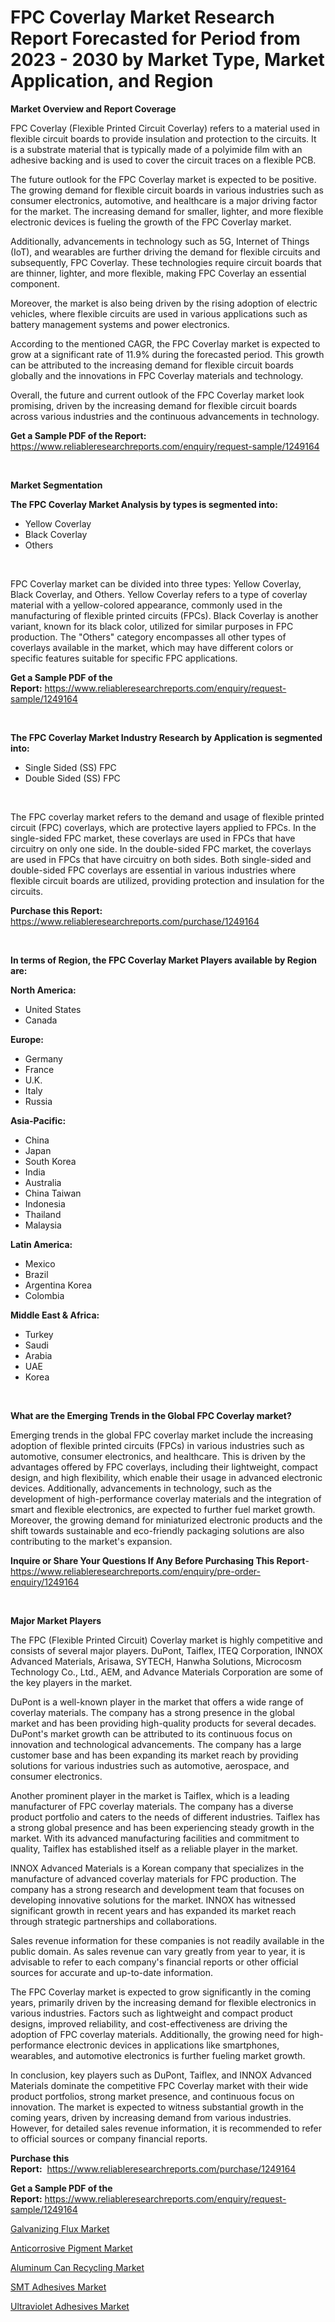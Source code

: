 <p><h1>FPC Coverlay Market Research Report Forecasted for Period from 2023 -  2030 by Market Type, Market Application, and Region</h1></p><p><strong>Market Overview and Report Coverage</strong></p>
<p><p>FPC Coverlay (Flexible Printed Circuit Coverlay) refers to a material used in flexible circuit boards to provide insulation and protection to the circuits. It is a substrate material that is typically made of a polyimide film with an adhesive backing and is used to cover the circuit traces on a flexible PCB.</p><p>The future outlook for the FPC Coverlay market is expected to be positive. The growing demand for flexible circuit boards in various industries such as consumer electronics, automotive, and healthcare is a major driving factor for the market. The increasing demand for smaller, lighter, and more flexible electronic devices is fueling the growth of the FPC Coverlay market.</p><p>Additionally, advancements in technology such as 5G, Internet of Things (IoT), and wearables are further driving the demand for flexible circuits and subsequently, FPC Coverlay. These technologies require circuit boards that are thinner, lighter, and more flexible, making FPC Coverlay an essential component.</p><p>Moreover, the market is also being driven by the rising adoption of electric vehicles, where flexible circuits are used in various applications such as battery management systems and power electronics.</p><p>According to the mentioned CAGR, the FPC Coverlay market is expected to grow at a significant rate of 11.9% during the forecasted period. This growth can be attributed to the increasing demand for flexible circuit boards globally and the innovations in FPC Coverlay materials and technology.</p><p>Overall, the future and current outlook of the FPC Coverlay market look promising, driven by the increasing demand for flexible circuit boards across various industries and the continuous advancements in technology.</p></p>
<p><strong>Get a Sample PDF of the Report:</strong> <a href="https://www.reliableresearchreports.com/enquiry/request-sample/1249164">https://www.reliableresearchreports.com/enquiry/request-sample/1249164</a></p>
<p>&nbsp;</p>
<p><strong>Market Segmentation</strong></p>
<p><strong>The FPC Coverlay Market Analysis by types is segmented into:</strong></p>
<p><ul><li>Yellow Coverlay</li><li>Black Coverlay</li><li>Others</li></ul></p>
<p>&nbsp;</p>
<p><p>FPC Coverlay market can be divided into three types: Yellow Coverlay, Black Coverlay, and Others. Yellow Coverlay refers to a type of coverlay material with a yellow-colored appearance, commonly used in the manufacturing of flexible printed circuits (FPCs). Black Coverlay is another variant, known for its black color, utilized for similar purposes in FPC production. The "Others" category encompasses all other types of coverlays available in the market, which may have different colors or specific features suitable for specific FPC applications.</p></p>
<p><strong>Get a Sample PDF of the Report:</strong>&nbsp;<a href="https://www.reliableresearchreports.com/enquiry/request-sample/1249164">https://www.reliableresearchreports.com/enquiry/request-sample/1249164</a></p>
<p>&nbsp;</p>
<p><strong>The FPC Coverlay Market Industry Research by Application is segmented into:</strong></p>
<p><ul><li>Single Sided (SS) FPC</li><li>Double Sided (SS) FPC</li></ul></p>
<p>&nbsp;</p>
<p><p>The FPC coverlay market refers to the demand and usage of flexible printed circuit (FPC) coverlays, which are protective layers applied to FPCs. In the single-sided FPC market, these coverlays are used in FPCs that have circuitry on only one side. In the double-sided FPC market, the coverlays are used in FPCs that have circuitry on both sides. Both single-sided and double-sided FPC coverlays are essential in various industries where flexible circuit boards are utilized, providing protection and insulation for the circuits.</p></p>
<p><strong>Purchase this Report:</strong>&nbsp; <a href="https://www.reliableresearchreports.com/purchase/1249164">https://www.reliableresearchreports.com/purchase/1249164</a></p>
<p>&nbsp;</p>
<p><strong>In terms of Region, the FPC Coverlay Market Players available by Region are:</strong></p>
<p>
    <p> <strong> North America: </strong>
        <ul>
            <li>United States</li>
            <li>Canada</li>
        </ul>
        </p> 
    <p> <strong> Europe: </strong>
        <ul>
            <li>Germany</li>
            <li>France</li>
            <li>U.K.</li>
            <li>Italy</li>
            <li>Russia</li>
        </ul>
        </p> 
    <p> <strong> Asia-Pacific: </strong>
        <ul>
            <li>China</li>
            <li>Japan</li>
            <li>South Korea</li>
            <li>India</li>
            <li>Australia</li>
            <li>China Taiwan</li>
            <li>Indonesia</li>
            <li>Thailand</li>
            <li>Malaysia</li>
        </ul>
        </p> 
    <p> <strong> Latin America: </strong>
        <ul>
            <li>Mexico</li>
            <li>Brazil</li>
            <li>Argentina Korea</li>
            <li>Colombia</li>
        </ul>
        </p> 
    <p> <strong> Middle East & Africa: </strong>
        <ul>
            <li>Turkey</li>
            <li>Saudi</li>
            <li>Arabia</li>
            <li>UAE</li>
            <li>Korea</li>
        </ul>
    </p>
    </p>
<p>&nbsp;</p>
<p><strong>What are the Emerging Trends in the Global FPC Coverlay market?</strong></p>
<p><p>Emerging trends in the global FPC coverlay market include the increasing adoption of flexible printed circuits (FPCs) in various industries such as automotive, consumer electronics, and healthcare. This is driven by the advantages offered by FPC coverlays, including their lightweight, compact design, and high flexibility, which enable their usage in advanced electronic devices. Additionally, advancements in technology, such as the development of high-performance coverlay materials and the integration of smart and flexible electronics, are expected to further fuel market growth. Moreover, the growing demand for miniaturized electronic products and the shift towards sustainable and eco-friendly packaging solutions are also contributing to the market's expansion.</p></p>
<p><strong>Inquire or Share Your Questions If Any Before Purchasing This Report</strong>- <a href="https://www.reliableresearchreports.com/enquiry/pre-order-enquiry/1249164">https://www.reliableresearchreports.com/enquiry/pre-order-enquiry/1249164</a></p>
<p>&nbsp;</p>
<p><strong>Major Market Players</strong></p>
<p><p>The FPC (Flexible Printed Circuit) Coverlay market is highly competitive and consists of several major players. DuPont, Taiflex, ITEQ Corporation, INNOX Advanced Materials, Arisawa, SYTECH, Hanwha Solutions, Microcosm Technology Co., Ltd., AEM, and Advance Materials Corporation are some of the key players in the market.</p><p>DuPont is a well-known player in the market that offers a wide range of coverlay materials. The company has a strong presence in the global market and has been providing high-quality products for several decades. DuPont's market growth can be attributed to its continuous focus on innovation and technological advancements. The company has a large customer base and has been expanding its market reach by providing solutions for various industries such as automotive, aerospace, and consumer electronics.</p><p>Another prominent player in the market is Taiflex, which is a leading manufacturer of FPC coverlay materials. The company has a diverse product portfolio and caters to the needs of different industries. Taiflex has a strong global presence and has been experiencing steady growth in the market. With its advanced manufacturing facilities and commitment to quality, Taiflex has established itself as a reliable player in the market.</p><p>INNOX Advanced Materials is a Korean company that specializes in the manufacture of advanced coverlay materials for FPC production. The company has a strong research and development team that focuses on developing innovative solutions for the market. INNOX has witnessed significant growth in recent years and has expanded its market reach through strategic partnerships and collaborations.</p><p>Sales revenue information for these companies is not readily available in the public domain. As sales revenue can vary greatly from year to year, it is advisable to refer to each company's financial reports or other official sources for accurate and up-to-date information.</p><p>The FPC Coverlay market is expected to grow significantly in the coming years, primarily driven by the increasing demand for flexible electronics in various industries. Factors such as lightweight and compact product designs, improved reliability, and cost-effectiveness are driving the adoption of FPC coverlay materials. Additionally, the growing need for high-performance electronic devices in applications like smartphones, wearables, and automotive electronics is further fueling market growth.</p><p>In conclusion, key players such as DuPont, Taiflex, and INNOX Advanced Materials dominate the competitive FPC Coverlay market with their wide product portfolios, strong market presence, and continuous focus on innovation. The market is expected to witness substantial growth in the coming years, driven by increasing demand from various industries. However, for detailed sales revenue information, it is recommended to refer to official sources or company financial reports.</p></p>
<p><strong>Purchase this Report:</strong>&nbsp;&nbsp;<a href="https://www.reliableresearchreports.com/purchase/1249164">https://www.reliableresearchreports.com/purchase/1249164</a></p>
<p></p>
<p><strong>Get a Sample PDF of the Report:</strong>&nbsp;<a href="https://www.reliableresearchreports.com/enquiry/request-sample/1249164">https://www.reliableresearchreports.com/enquiry/request-sample/1249164</a></p>
<p><p><a href="https://github.com/rexevange/Market-Research-Report-List-2/blob/main/galvanizing-flux-market.md">Galvanizing Flux Market</a></p><p><a href="https://github.com/lilstefpacute/Market-Research-Report-List-2/blob/main/anticorrosive-pigment-market.md">Anticorrosive Pigment Market</a></p><p><a href="https://github.com/FassouRP/Market-Research-Report-List-2/blob/main/aluminum-can-recycling-market.md">Aluminum Can Recycling Market</a></p><p><a href="https://github.com/castoriffic/Market-Research-Report-List-2/blob/main/smt-adhesives-market.md">SMT Adhesives Market</a></p><p><a href="https://github.com/ashepherd82/Market-Research-Report-List-2/blob/main/ultraviolet-adhesives-market.md">Ultraviolet Adhesives Market</a></p></p>